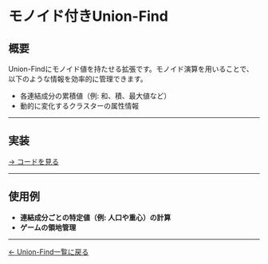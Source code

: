 # モノイド付きUnion-Find

## 概要
Union-Findにモノイド値を持たせる拡張です。モノイド演算を用いることで、以下のような情報を効率的に管理できます。

- 各連結成分の累積値（例: 和、積、最大値など）
- 動的に変化するクラスターの属性情報

---

## 実装

[→ コードを見る](../monoid_unionfind.cpp)

---

## 使用例

- **連結成分ごとの特定値（例: 人口や重心）の計算**
- **ゲームの領地管理**

---

[← Union-Find一覧に戻る](../)
